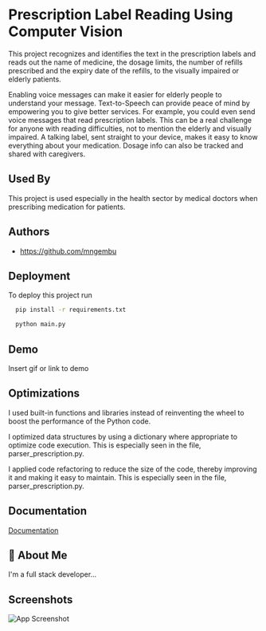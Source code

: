 
# Prescription Label Reading Using Computer Vision

This project recognizes and identifies the text in the prescription labels and reads out the name of medicine, the dosage limits, the number of refills prescribed and the expiry date of the refills, to the visually impaired or elderly patients.

Enabling voice messages can make it
easier for elderly people to understand your message. Text-to-Speech can provide peace
of mind by empowering you to give better services. For example, you could even send
voice messages that read prescription labels.
This can be a real challenge for anyone with reading difficulties, not to mention the elderly
and visually impaired. A talking label, sent straight to your device, makes it easy to know
everything about your medication. Dosage info can also be tracked and shared with caregivers.


## Used By

This project is used especially in the health sector by medical doctors when prescribing medication for patients.


## Authors

- https://github.com/mngembu


## Deployment

To deploy this project run


```bash
  pip install -r requirements.txt
```


```bash
  python main.py
```
## Demo

Insert gif or link to demo


## Optimizations


I used built-in functions and libraries instead of reinventing the wheel to boost the performance of the Python code.

I optimized data structures by using a dictionary where appropriate to optimize code execution. This is especially seen in the file, parser_prescription.py.

I applied code refactoring to reduce the size of the code, thereby improving it and making it easy to maintain. This is especially seen in the file, parser_prescription.py. 



## Documentation

[Documentation](https://linktodocumentation)


## 🚀 About Me
I'm a full stack developer...


## Screenshots

![App Screenshot](https://via.placeholder.com/468x300?text=App+Screenshot+Here)


